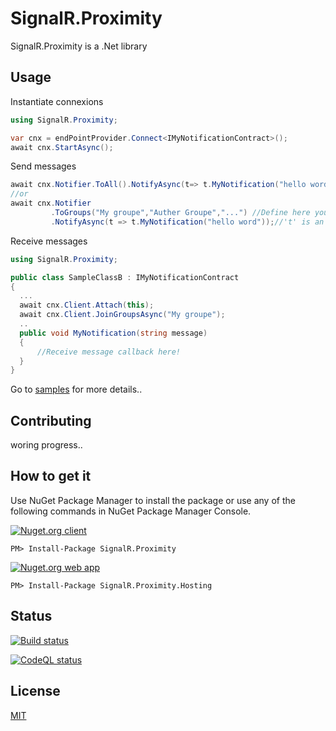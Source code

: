 # SignalR.Proximity




SignalR.Proximity is a .Net library 
 

## Usage 
Instantiate connexions
```csharp
using SignalR.Proximity;

var cnx = endPointProvider.Connect<IMyNotificationContract>();
await cnx.StartAsync();
```
Send messages
```csharp
await cnx.Notifier.ToAll().NotifyAsync(t=> t.MyNotification("hello word"));
//or
await cnx.Notifier
         .ToGroups("My groupe","Auther Groupe","...") //Define here your target scope
         .NotifyAsync(t => t.MyNotification("hello word"));//'t' is an proxy instance of IMyNotificationContract 
```
Receive messages
```csharp
using SignalR.Proximity;

public class SampleClassB : IMyNotificationContract
{
  ...
  await cnx.Client.Attach(this);
  await cnx.Client.JoinGroupsAsync("My groupe");
  ..
  public void MyNotification(string message)
  {
      //Receive message callback here!
  }
}
```
Go to [samples](https://github.com/chrisfactory/SignalR.Proximity/tree/master/sample) for more details..
## Contributing
woring progress..

How to get it
--------------------------------
Use NuGet Package Manager to install the package or use any of the following commands in NuGet Package Manager Console.
 
[![Nuget.org client](http://img.shields.io/nuget/v/SignalR.Proximity.svg)](https://www.nuget.org/packages/SignalR.Proximity/)
```	
PM> Install-Package SignalR.Proximity
```
[![Nuget.org web app](http://img.shields.io/nuget/v/SignalR.Proximity.Hosting.svg)](https://www.nuget.org/packages/SignalR.Proximity.Hosting/)
```	 
PM> Install-Package SignalR.Proximity.Hosting
```
## Status
[![Build status](https://github.com/chrisfactory/SignalR.Proximity/workflows/.NET/badge.svg)](https://github.com/chrisfactory/SignalR.Proximity/actions?query=branch%3Amaster)

[![CodeQL status](https://github.com/chrisfactory/SignalR.Proximity/workflows/CodeQL/badge.svg)](https://github.com/chrisfactory/SignalR.Proximity/actions?query=branch%3Amaster)
## License
[MIT](https://choosealicense.com/licenses/mit/)